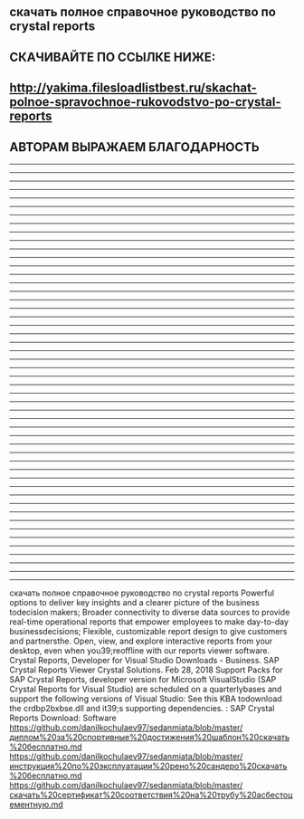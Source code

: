 скачать полное справочное руководство по crystal reports
--------------------------------------------------
СКАЧИВАЙТЕ ПО ССЫЛКЕ НИЖЕ:
--------------------------------------------------
http://yakima.filesloadlistbest.ru/skachat-polnoe-spravochnoe-rukovodstvo-po-crystal-reports
--------------------------------------------------
АВТОРАМ ВЫРАЖАЕМ БЛАГОДАРНОСТЬ
--------------------------------------------------
--------------------------------------------------
--------------------------------------------------
--------------------------------------------------
--------------------------------------------------
--------------------------------------------------
--------------------------------------------------
--------------------------------------------------
--------------------------------------------------
--------------------------------------------------
--------------------------------------------------
--------------------------------------------------
--------------------------------------------------
--------------------------------------------------
--------------------------------------------------
--------------------------------------------------
--------------------------------------------------
--------------------------------------------------
--------------------------------------------------
--------------------------------------------------
--------------------------------------------------
--------------------------------------------------
--------------------------------------------------
--------------------------------------------------
--------------------------------------------------
--------------------------------------------------
--------------------------------------------------
--------------------------------------------------
--------------------------------------------------
--------------------------------------------------
--------------------------------------------------
--------------------------------------------------
--------------------------------------------------
--------------------------------------------------
--------------------------------------------------
--------------------------------------------------
--------------------------------------------------
--------------------------------------------------
--------------------------------------------------
--------------------------------------------------
--------------------------------------------------
--------------------------------------------------
--------------------------------------------------
--------------------------------------------------
--------------------------------------------------
--------------------------------------------------
--------------------------------------------------
--------------------------------------------------
--------------------------------------------------
--------------------------------------------------
--------------------------------------------------
скачать полное справочное руководство по crystal reports Powerful options to deliver key insights and a clearer picture of the business todecision makers; Broader connectivity to diverse data sources to provide real-time operational reports that empower employees to make day-to-day businessdecisions; Flexible, customizable report design to give customers and partnersthe. Open, view, and explore interactive reports from your desktop, even when you39;reoffline  with our reports viewer software. Crystal Reports, Developer for Visual Studio Downloads - Business. SAP Crystal Reports Viewer  Crystal Solutions. Feb 28, 2018  Support Packs for SAP Crystal Reports, developer version for Microsoft VisualStudio (SAP Crystal Reports for Visual Studio) are scheduled on a quarterlybases and support the following versions of Visual Studio:  See this KBA  todownload the crdbp2bxbse.dll and it39;s supporting dependencies. : SAP Crystal Reports Download: Software
https://github.com/danilkochulaev97/sedanmiata/blob/master/диплом%20за%20спортивные%20достижения%20шаблон%20скачать%20бесплатно.md
https://github.com/danilkochulaev97/sedanmiata/blob/master/инструкция%20по%20эксплуатации%20рено%20сандеро%20скачать%20бесплатно.md
https://github.com/danilkochulaev97/sedanmiata/blob/master/скачать%20сертификат%20соответствия%20на%20трубу%20асбестоцементную.md